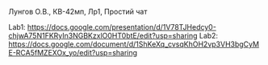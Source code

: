 Лунгов О.В., КВ-42мп, Лр1, Простий чат

Lab1: https://docs.google.com/presentation/d/1V78TJHedcy0-chjwA75N1FKRyIn3NGBKzxlO0HT0btE/edit?usp=sharing
Lab2: https://docs.google.com/document/d/1ShKeXq_cvsqKhOH2vp3VH3bgCyME-RCA5fMZEXOx_yo/edit?usp=sharing